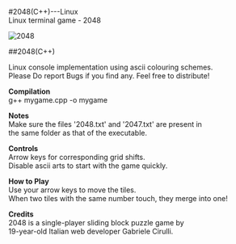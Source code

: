 #2048(C++)---Linux  
Linux terminal game - 2048  
  
  
  
![2048](https://cloud.githubusercontent.com/assets/19341165/15267299/78c5ca4c-19db-11e6-86df-751eb3559e14.png)
  
##2048(C++)       
  
Linux console implementation using ascii colouring schemes.     
Please Do report Bugs if you find any. Feel free to distribute!  
  
**Compilation**     
g++ mygame.cpp -o mygame  
  
**Notes**  
Make sure the files '2048.txt' and '2047.txt' are present in   
the same folder as that of the executable.  

**Controls**    
Arrow keys for corresponding grid shifts.   
Disable ascii arts to start with the game quickly.  
  
**How to Play**   
Use your arrow keys to move the tiles.  
When two tiles with the same number touch, they merge into one!  

**Credits**     
2048 is a single-player sliding block puzzle game by   
19-year-old Italian web developer Gabriele Cirulli.  
